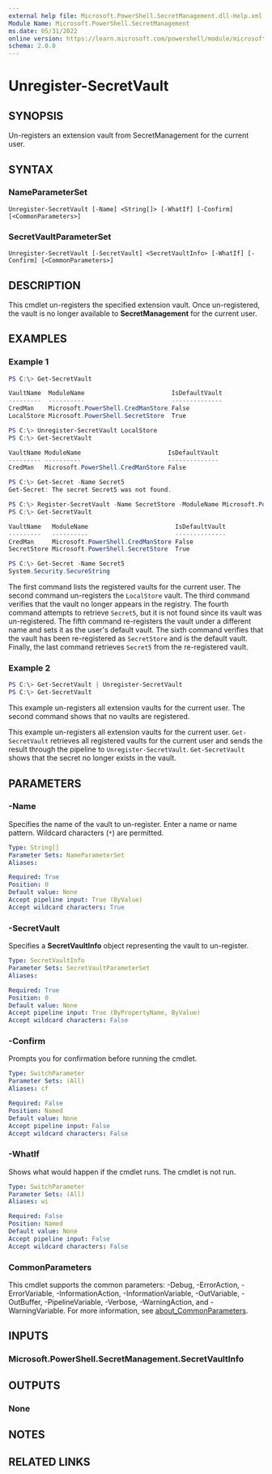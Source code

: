 ```yaml
---
external help file: Microsoft.PowerShell.SecretManagement.dll-Help.xml
Module Name: Microsoft.PowerShell.SecretManagement
ms.date: 05/31/2022
online version: https://learn.microsoft.com/powershell/module/microsoft.powershell.secretmanagement/unregister-secretvault?view=ps-modules&wt.mc_id=ps-gethelp
schema: 2.0.0
---
```


# Unregister-SecretVault

## SYNOPSIS
Un-registers an extension vault from SecretManagement for the current user.

## SYNTAX

### NameParameterSet

```
Unregister-SecretVault [-Name] <String[]> [-WhatIf] [-Confirm] [<CommonParameters>]
```

### SecretVaultParameterSet

```
Unregister-SecretVault [-SecretVault] <SecretVaultInfo> [-WhatIf] [-Confirm] [<CommonParameters>]
```

## DESCRIPTION

This cmdlet un-registers the specified extension vault. Once un-registered, the vault is no longer
available to **SecretManagement** for the current user.

## EXAMPLES

### Example 1

```powershell
PS C:\> Get-SecretVault

VaultName  ModuleName                        IsDefaultVault
---------  ----------                        --------------
CredMan    Microsoft.PowerShell.CredManStore False
LocalStore Microsoft.PowerShell.SecretStore  True

PS C:\> Unregister-SecretVault LocalStore
PS C:\> Get-SecretVault

VaultName ModuleName                        IsDefaultVault
--------- ----------                        --------------
CredMan   Microsoft.PowerShell.CredManStore False

PS C:\> Get-Secret -Name Secret5
Get-Secret: The secret Secret5 was not found.

PS C:\> Register-SecretVault -Name SecretStore -ModuleName Microsoft.PowerShell.SecretStore -DefaultVault
PS C:\> Get-SecretVault

VaultName   ModuleName                        IsDefaultVault
---------   ----------                        --------------
CredMan     Microsoft.PowerShell.CredManStore False
SecretStore Microsoft.PowerShell.SecretStore  True

PS C:\> Get-Secret -Name Secret5
System.Security.SecureString
```

The first command lists the registered vaults for the current user. The second command un-registers
the `LocalStore` vault. The third command verifies that the vault no longer appears in the registry.
The fourth command attempts to retrieve `Secret5`, but it is not found since its vault was
un-registered. The fifth command re-registers the vault under a different name and sets it as the
user's default vault. The sixth command verifies that the vault has been re-registered as
`SecretStore` and is the default vault. Finally, the last command retrieves `Secret5` from the
re-registered vault.

### Example 2

```powershell
PS C:\> Get-SecretVault | Unregister-SecretVault
PS C:\> Get-SecretVault

```

This example un-registers all extension vaults for the current user. The second command shows that
no vaults are registered.

This example un-registers all extension vaults for the current user. `Get-SecretVault` retrieves all
registered vaults for the current user and sends the result through the pipeline to
`Unregister-SecretVault`. `Get-SecretVault` shows that the secret no longer exists in the vault.

## PARAMETERS

### -Name

Specifies the name of the vault to un-register. Enter a name or name pattern. Wildcard characters
(`*`) are permitted.

```yaml
Type: String[]
Parameter Sets: NameParameterSet
Aliases:

Required: True
Position: 0
Default value: None
Accept pipeline input: True (ByValue)
Accept wildcard characters: True
```

### -SecretVault

Specifies a **SecretVaultInfo** object representing the vault to un-register.

```yaml
Type: SecretVaultInfo
Parameter Sets: SecretVaultParameterSet
Aliases:

Required: True
Position: 0
Default value: None
Accept pipeline input: True (ByPropertyName, ByValue)
Accept wildcard characters: False
```

### -Confirm

Prompts you for confirmation before running the cmdlet.

```yaml
Type: SwitchParameter
Parameter Sets: (All)
Aliases: cf

Required: False
Position: Named
Default value: None
Accept pipeline input: False
Accept wildcard characters: False
```

### -WhatIf

Shows what would happen if the cmdlet runs. The cmdlet is not run.

```yaml
Type: SwitchParameter
Parameter Sets: (All)
Aliases: wi

Required: False
Position: Named
Default value: None
Accept pipeline input: False
Accept wildcard characters: False
```

### CommonParameters

This cmdlet supports the common parameters: -Debug, -ErrorAction, -ErrorVariable,
-InformationAction, -InformationVariable, -OutVariable, -OutBuffer, -PipelineVariable, -Verbose,
-WarningAction, and -WarningVariable. For more information, see
[about_CommonParameters](http://go.microsoft.com/fwlink/?LinkID=113216).

## INPUTS

### Microsoft.PowerShell.SecretManagement.SecretVaultInfo

## OUTPUTS

### None

## NOTES

## RELATED LINKS
